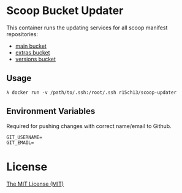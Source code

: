 # Scoop Bucket Updater

This container runs the updating services for all scoop manifest repositories:
- [main bucket](https://github.com/lukesampson/scoop)
- [extras bucket](https://github.com/lukesampson/scoop-extras)
- [versions bucket](https://github.com/scoopinstaller/versions)

## Usage

```
λ docker run -v /path/to/.ssh:/root/.ssh r15ch13/scoop-updater
```

## Environment Variables
Required for pushing changes with correct name/email to Github.
```
GIT_USERNAME=
GIT_EMAIL=
```

# License
[The MIT License (MIT)](https://r15ch13.mit-license.org/)
